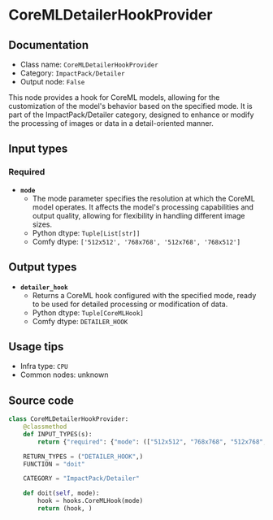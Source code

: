 # CoreMLDetailerHookProvider
## Documentation
- Class name: `CoreMLDetailerHookProvider`
- Category: `ImpactPack/Detailer`
- Output node: `False`

This node provides a hook for CoreML models, allowing for the customization of the model's behavior based on the specified mode. It is part of the ImpactPack/Detailer category, designed to enhance or modify the processing of images or data in a detail-oriented manner.
## Input types
### Required
- **`mode`**
    - The mode parameter specifies the resolution at which the CoreML model operates. It affects the model's processing capabilities and output quality, allowing for flexibility in handling different image sizes.
    - Python dtype: `Tuple[List[str]]`
    - Comfy dtype: `['512x512', '768x768', '512x768', '768x512']`
## Output types
- **`detailer_hook`**
    - Returns a CoreML hook configured with the specified mode, ready to be used for detailed processing or modification of data.
    - Python dtype: `Tuple[CoreMLHook]`
    - Comfy dtype: `DETAILER_HOOK`
## Usage tips
- Infra type: `CPU`
- Common nodes: unknown


## Source code
```python
class CoreMLDetailerHookProvider:
    @classmethod
    def INPUT_TYPES(s):
        return {"required": {"mode": (["512x512", "768x768", "512x768", "768x512"], )}, }

    RETURN_TYPES = ("DETAILER_HOOK",)
    FUNCTION = "doit"

    CATEGORY = "ImpactPack/Detailer"

    def doit(self, mode):
        hook = hooks.CoreMLHook(mode)
        return (hook, )

```
